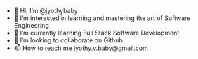 - 👋 Hi, I’m @jyothybaby
- 👀 I’m interested in learning and mastering the art of Software Engineering
- 🌱 I’m currently learning Full Stack Software Development 
- 💞️ I’m looking to collaborate on Github
- 📫 How to reach me jyothy.v.baby@gmail.com

<!---
jyothybaby/jyothybaby is a ✨ special ✨ repository because its `README.md` (this file) appears on your GitHub profile.
You can click the Preview link to take a look at your changes.
--->
